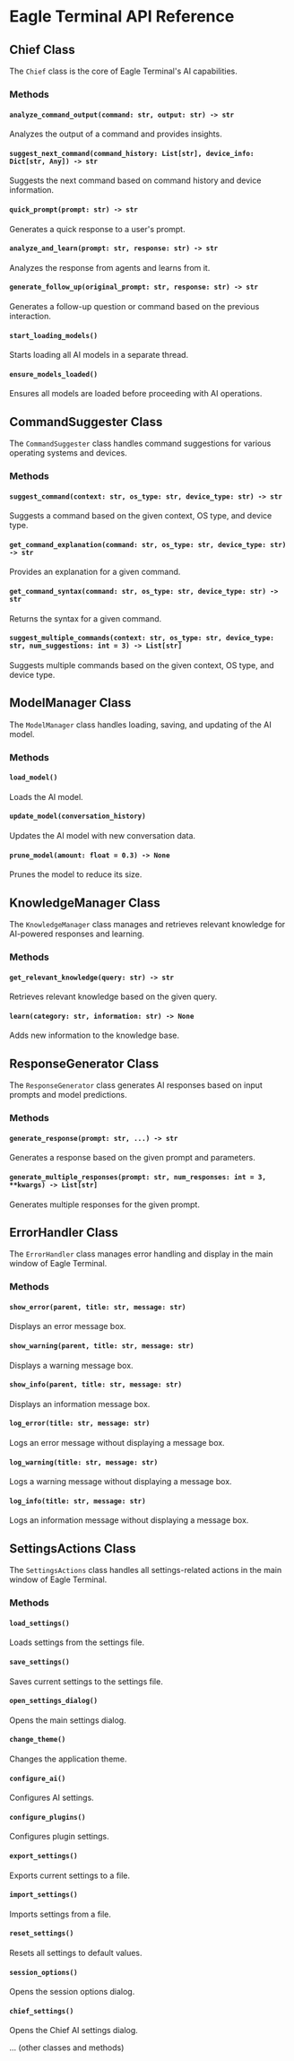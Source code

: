 # Eagle Terminal API Reference

## Chief Class

The `Chief` class is the core of Eagle Terminal's AI capabilities.

### Methods

#### `analyze_command_output(command: str, output: str) -> str`

Analyzes the output of a command and provides insights.

#### `suggest_next_command(command_history: List[str], device_info: Dict[str, Any]) -> str`

Suggests the next command based on command history and device information.

#### `quick_prompt(prompt: str) -> str`

Generates a quick response to a user's prompt.

#### `analyze_and_learn(prompt: str, response: str) -> str`

Analyzes the response from agents and learns from it.

#### `generate_follow_up(original_prompt: str, response: str) -> str`

Generates a follow-up question or command based on the previous interaction.

#### `start_loading_models()`

Starts loading all AI models in a separate thread.

#### `ensure_models_loaded()`

Ensures all models are loaded before proceeding with AI operations.

## CommandSuggester Class

The `CommandSuggester` class handles command suggestions for various operating systems and devices.

### Methods

#### `suggest_command(context: str, os_type: str, device_type: str) -> str`

Suggests a command based on the given context, OS type, and device type.

#### `get_command_explanation(command: str, os_type: str, device_type: str) -> str`

Provides an explanation for a given command.

#### `get_command_syntax(command: str, os_type: str, device_type: str) -> str`

Returns the syntax for a given command.

#### `suggest_multiple_commands(context: str, os_type: str, device_type: str, num_suggestions: int = 3) -> List[str]`

Suggests multiple commands based on the given context, OS type, and device type.

## ModelManager Class

The `ModelManager` class handles loading, saving, and updating of the AI model.

### Methods

#### `load_model()`

Loads the AI model.

#### `update_model(conversation_history)`

Updates the AI model with new conversation data.

#### `prune_model(amount: float = 0.3) -> None`

Prunes the model to reduce its size.

## KnowledgeManager Class

The `KnowledgeManager` class manages and retrieves relevant knowledge for AI-powered responses and learning.

### Methods

#### `get_relevant_knowledge(query: str) -> str`

Retrieves relevant knowledge based on the given query.

#### `learn(category: str, information: str) -> None`

Adds new information to the knowledge base.

## ResponseGenerator Class

The `ResponseGenerator` class generates AI responses based on input prompts and model predictions.

### Methods

#### `generate_response(prompt: str, ...) -> str`

Generates a response based on the given prompt and parameters.

#### `generate_multiple_responses(prompt: str, num_responses: int = 3, **kwargs) -> List[str]`

Generates multiple responses for the given prompt.

## ErrorHandler Class

The `ErrorHandler` class manages error handling and display in the main window of Eagle Terminal.

### Methods

#### `show_error(parent, title: str, message: str)`

Displays an error message box.

#### `show_warning(parent, title: str, message: str)`

Displays a warning message box.

#### `show_info(parent, title: str, message: str)`

Displays an information message box.

#### `log_error(title: str, message: str)`

Logs an error message without displaying a message box.

#### `log_warning(title: str, message: str)`

Logs a warning message without displaying a message box.

#### `log_info(title: str, message: str)`

Logs an information message without displaying a message box.

## SettingsActions Class

The `SettingsActions` class handles all settings-related actions in the main window of Eagle Terminal.

### Methods

#### `load_settings()`

Loads settings from the settings file.

#### `save_settings()`

Saves current settings to the settings file.

#### `open_settings_dialog()`

Opens the main settings dialog.

#### `change_theme()`

Changes the application theme.

#### `configure_ai()`

Configures AI settings.

#### `configure_plugins()`

Configures plugin settings.

#### `export_settings()`

Exports current settings to a file.

#### `import_settings()`

Imports settings from a file.

#### `reset_settings()`

Resets all settings to default values.

#### `session_options()`

Opens the session options dialog.

#### `chief_settings()`

Opens the Chief AI settings dialog.

... (other classes and methods)